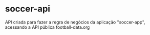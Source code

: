 # soccer-api
API criada para fazer a regra de negócios da aplicação "soccer-app", acessando a API pública football-data.org
